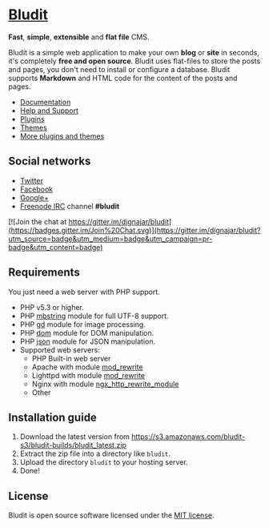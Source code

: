 [Bludit](https://www.bludit.com/)
================================
**Fast**, **simple**, **extensible** and **flat file** CMS.

Bludit is a simple web application to make your own **blog** or **site** in seconds, it's completely **free and open source**. Bludit uses flat-files to store the posts and pages, you don't need to install or configure a database. Bludit supports **Markdown** and HTML code for the content of the posts and pages.

- [Documentation](https://docs.bludit.com)
- [Help and Support](https://forum.bludit.com)
- [Plugins](https://plugins.bludit.com)
- [Themes](https://themes.bludit.com)
- [More plugins and themes](https://forum.bludit.com/viewforum.php?f=14)

Social networks
---------------

- [Twitter](https://twitter.com/bludit)
- [Facebook](https://www.facebook.com/bluditcms)
- [Google+](https://plus.google.com/+Bluditcms)
- [Freenode IRC](https://webchat.freenode.net) channel **#bludit**

[![Join the chat at https://gitter.im/dignajar/bludit](https://badges.gitter.im/Join%20Chat.svg)](https://gitter.im/dignajar/bludit?utm_source=badge&utm_medium=badge&utm_campaign=pr-badge&utm_content=badge)

Requirements
------------

You just need a web server with PHP support.

- PHP v5.3 or higher.
- PHP [mbstring](http://php.net/manual/en/book.mbstring.php) module for full UTF-8 support.
- PHP [gd](http://php.net/manual/en/book.image.php) module for image processing.
- PHP [dom](http://php.net/manual/en/book.dom.php) module for DOM manipulation.
- PHP [json](http://php.net/manual/en/book.json.php) module for JSON manipulation.
- Supported web servers:
  * PHP Built-in web server
  * Apache with module [mod_rewrite](http://httpd.apache.org/docs/current/mod/mod_rewrite.html)
  * Lighttpd with module [mod_rewrite](http://redmine.lighttpd.net/projects/1/wiki/docs_modrewrite)
  * Nginx with module [ngx_http_rewrite_module](http://nginx.org/en/docs/http/ngx_http_rewrite_module.html)
  * Other

Installation guide
------------------

1. Download the latest version from https://s3.amazonaws.com/bludit-s3/bludit-builds/bludit_latest.zip
2. Extract the zip file into a directory like `bludit`.
3. Upload the directory `bludit` to your hosting server.
4. Done!

License
-------
Bludit is open source software licensed under the [MIT license](https://tldrlegal.com/license/mit-license).
